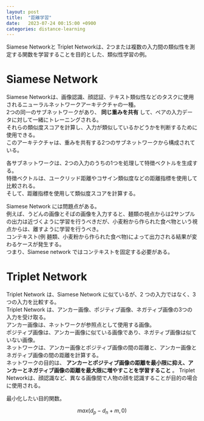 ```yaml
---
layout: post
title:  "距離学習"
date:   2023-07-24 00:15:00 +0900
categories: distance-learning
---
```


Siamese Networkと Triplet Networkは、2つまたは複数の入力間の類似性を測定する関数を学習することを目的とした、類似性学習の例。

# Siamese Network

Siamese Networkは、画像認識、顔認証、テキスト類似性などのタスクに使用されるニューラルネットワークアーキテクチャの一種。  
2つの同一のサブネットワークがあり、 **同じ重みを共有** して、ペアの入力データに対して一緒にトレーニングされる。  
それらの類似度スコアを計算し、入力が類似しているかどうかを判断するために使用できる。  
このアーキテクチャは、重みを共有する2つのサブネットワークから構成されている。

各サブネットワークは、2つの入力のうちの1つを処理して特徴ベクトルを生成する。  
特徴ベクトルは、ユークリッド距離やコサイン類似度などの距離指標を使用して比較される。  
そして、距離指標を使用して類似度スコアを計算する。

Siamese Network には問題点がある。  
例えば、うどんの画像とそばの画像を入力すると、麺類の視点からは2サンプルの出力は近づくように学習を行うべきだが、小麦粉から作られた食べ物という視点からは、離すように学習を行うべき。  
コンテキスト(例 麺類、小麦粉から作られた食べ物)によって出力される結果が変わるケースが発生する。  
つまり、Siamese network ではコンテキストを固定する必要がある。

# Triplet Network

Triplet Network は、Siamese Network に似ているが、2 つの入力ではなく、3 つの入力を比較する。  
Triplet Network は、アンカー画像、ポジティブ画像、ネガティブ画像の3つの入力を受け取る。  
アンカー画像は、ネットワークが参照点として使用する画像。  
ポジティブ画像は、アンカー画像に似ている画像であり、ネガティブ画像は似ていない画像。  
ネットワークは、アンカー画像とポジティブ画像の間の距離と、アンカー画像とネガティブ画像の間の距離を計算する。  
ネットワークの目的は、 **アンカーとポジティブ画像の距離を最小限に抑え、アンカーとネガティブ画像の距離を最大限に増やすことを学習すること** 。
Triplet Networkは、顔認識など、異なる画像間で人物の顔を認識することが目的の場合に使用される。  
  
最小化したい目的関数。

$$
max(d_p −d_n +m , 0)
$$